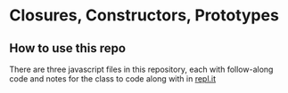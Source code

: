 # Closures, Constructors, Prototypes

## How to use this repo

There are three javascript files in this repository, each with follow-along code and notes for the class to code along with in [repl.it](https://repl.it)